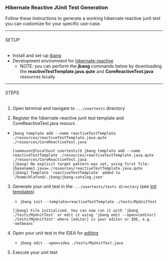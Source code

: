 ### Hibernate Reactive JUnit Test Generation

Follow these instructions to generate a working hibernate reactive junit test you can customize for your specific use-case.

---
###### SETUP

- Install and set-up [jbang](https://github.com/jbangdev/jbang)
- Development environment for [hibernate-reactive](https://github.com/hibernate/hibernate-reactive)
  * NOTE:  you can perform the **jbang** commands below by downloading the **reactiveTestTemplate.java.qute** and **CoreReactiveTest.java** resources locally

---
###### STEPS
1. Open terminal and navigate to `.../usertests` directory

2. Register the hibernate-reactive junit test template and CoreReactiveTest.java resourc
 - `jbang template add --name reactiveTestTemplate ./resources/reactiveTestTemplate.java.qute ./resources/CoreReactiveTest.java`

   ```
   [someuser@localhost usertests]$ jbang template add --name reactiveTestTemplate ./resources/reactiveTestTemplate.java.qute ./resources/CoreReactiveTest.java
   [jbang] No explicit target pattern was set, using first file: {basename}.java=./resources/reactiveTestTemplate.java.qute
   [jbang] Template 'reactiveTestTemplate' added to '/home/blafond/.jbang/jbang-catalog.json'
   ```
3. Generate your unit test in the `.../usertests/tests directory` (see [Init templates](https://github.com/jbangdev/jbang#init-templates))
    - `jbang init --template=reactiveTestTemplate ./tests/MyUnitTest`

   ```
   [jbang] File initialized. You can now run it with 'jbang ./tests/MyUnitTest' or edit it using 'jbang edit --open=[editor] ./tests/MyUnitTest' where [editor] is your editor or IDE, e.g. 'netbeans'
   ```
1. Open your unit test in the IDEA for [editing](https://github.com/jbangdev/jbang#editing)
    - `jbang edit --open=idea ./tests/MyUnitTest.java`
    
1. Execute your unit test

